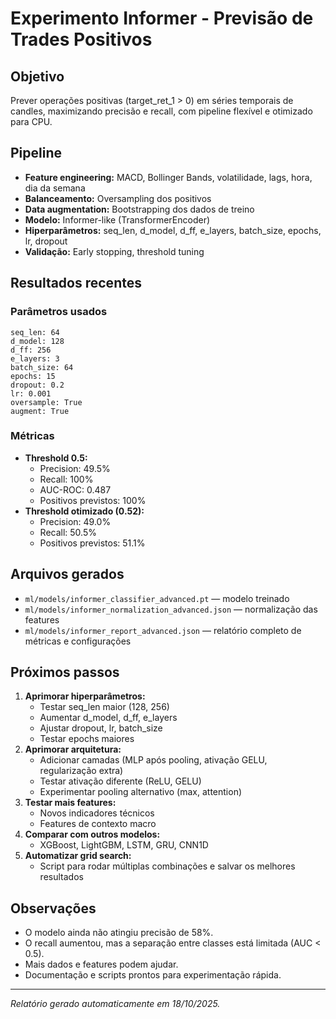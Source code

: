 # Experimento Informer - Previsão de Trades Positivos

## Objetivo

Prever operações positivas (target_ret_1 > 0) em séries temporais de candles, maximizando precisão e recall, com pipeline flexível e otimizado para CPU.

## Pipeline

- **Feature engineering:** MACD, Bollinger Bands, volatilidade, lags, hora, dia da semana
- **Balanceamento:** Oversampling dos positivos
- **Data augmentation:** Bootstrapping dos dados de treino
- **Modelo:** Informer-like (TransformerEncoder)
- **Hiperparâmetros:** seq_len, d_model, d_ff, e_layers, batch_size, epochs, lr, dropout
- **Validação:** Early stopping, threshold tuning

## Resultados recentes

### Parâmetros usados

```
seq_len: 64
d_model: 128
d_ff: 256
e_layers: 3
batch_size: 64
epochs: 15
dropout: 0.2
lr: 0.001
oversample: True
augment: True
```

### Métricas

- **Threshold 0.5:**
  - Precision: 49.5%
  - Recall: 100%
  - AUC-ROC: 0.487
  - Positivos previstos: 100%
- **Threshold otimizado (0.52):**
  - Precision: 49.0%
  - Recall: 50.5%
  - Positivos previstos: 51.1%

## Arquivos gerados

- `ml/models/informer_classifier_advanced.pt` — modelo treinado
- `ml/models/informer_normalization_advanced.json` — normalização das features
- `ml/models/informer_report_advanced.json` — relatório completo de métricas e configurações

## Próximos passos

1. **Aprimorar hiperparâmetros:**
   - Testar seq_len maior (128, 256)
   - Aumentar d_model, d_ff, e_layers
   - Ajustar dropout, lr, batch_size
   - Testar epochs maiores
2. **Aprimorar arquitetura:**
   - Adicionar camadas (MLP após pooling, ativação GELU, regularização extra)
   - Testar ativação diferente (ReLU, GELU)
   - Experimentar pooling alternativo (max, attention)
3. **Testar mais features:**
   - Novos indicadores técnicos
   - Features de contexto macro
4. **Comparar com outros modelos:**
   - XGBoost, LightGBM, LSTM, GRU, CNN1D
5. **Automatizar grid search:**
   - Script para rodar múltiplas combinações e salvar os melhores resultados

## Observações

- O modelo ainda não atingiu precisão de 58%.
- O recall aumentou, mas a separação entre classes está limitada (AUC < 0.5).
- Mais dados e features podem ajudar.
- Documentação e scripts prontos para experimentação rápida.

---

*Relatório gerado automaticamente em 18/10/2025.*
